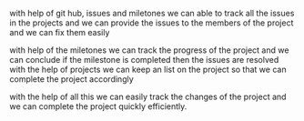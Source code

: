 with help of git hub, issues and miletones we can able to track all the issues in the projects and we can  provide the issues to the members of the project and we can fix them easily 

with help of the miletones we can track the progress of the project and we can conclude if the milestone is completed then the issues are resolved with the help of projects we can keep an list on the project so that we can complete the project accordingly 

with the help of all this we can easily track the changes of the project and we can complete the project quickly efficiently.
